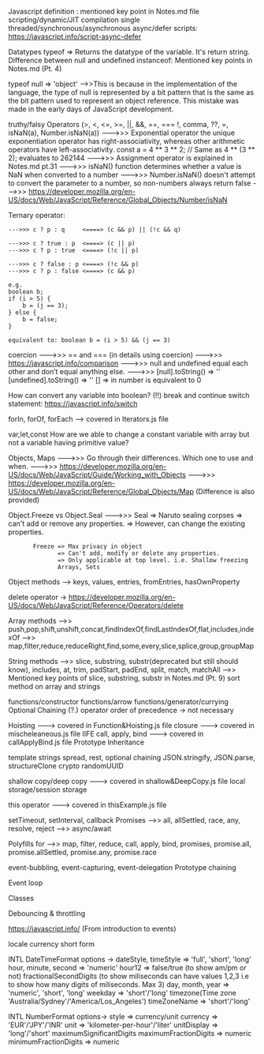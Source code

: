 Javascript definition : mentioned key point in Notes.md file
scripting/dynamic/JIT compilation
single threaded/synchronous/asynchronous
async/defer scripts: https://javascript.info/script-async-defer

Datatypes
typeof => Returns the datatype of the variable. It's return string.
Difference between null and undefined
instanceof: Mentioned key points in Notes.md (Pt. 4)

typeof null => 'object'
    -->>This is because in the implementation of the language, the type of null is represented by a bit pattern that is the same as    the bit pattern used to represent an object reference. This mistake was made in the early days of JavaScript development.


truthy/falsy
Operators (>, <, <=, >=, ||, &&, ==, === !, comma, ??, =, isNaN(a), Number.isNaN(a))
    --->>> Exponential operator
            the unique exponentiation operator has right-associativity, whereas other arithmetic operators have left-associativity.
            const a = 4 ** 3 ** 2; // Same as 4 ** (3 ** 2); evaluates to 262144
    --->>> Assignment operator is explained in Notes.md pt.31
    --->>> isNaN() function determines whether a value is NaN when converted to a number
    --->>> Number.isNaN() doesn't attempt to convert the parameter to a number, so non-numbers always return false
    --->>> https://developer.mozilla.org/en-US/docs/Web/JavaScript/Reference/Global_Objects/Number/isNaN
    
Ternary operator:

    --->>> c ? p : q     <====> (c && p) || (!c && q)

    --->>> c ? true : p  <====> (c || p)
    --->>> c ? p : true  <====> (!c || p)

    --->>> c ? false : p <====> (!c && p)
    --->>> c ? p : false <====> (c && p)

    e.g. 
    boolean b;
    if (i > 5) {
        b = (j == 3);
    } else {
        b = false;
    }

    equivalent to: boolean b = (i > 5) && (j == 3)

coercion
    --->>> == and === (in details using coercion)
    --->>> https://javascript.info/comparison
    --->>> null and undefined equal each other and don’t equal anything else.
    --->>> [null].toString() => ''
           [undefined].toString() => ''
           [] => in number is equivalent to 0

How can convert any variable into boolean? (!!)
break and continue
switch statement: https://javascript.info/switch

forIn, forOf, forEach --> covered in Iterators.js file

var,let,const
How are we able to change a constant variable with array but not a variable having primitive value?

Objects, Maps 
    --->>> Go through their differences. Which one to use and when.
    --->>> https://developer.mozilla.org/en-US/docs/Web/JavaScript/Guide/Working_with_Objects
    --->>> https://developer.mozilla.org/en-US/docs/Web/JavaScript/Reference/Global_Objects/Map (Difference is also provided)

Object.Freeze vs Object.Seal
    --->>> Seal => Naruto sealing corpses
                => can't add or remove any properties.
                => However, can change the existing properties.

           Freeze => Max privacy in object
                  => Can't add, modify or delete any properties.
                  => Only applicable at top level. i.e. Shallow freezing
                  Arrays, Sets

Object methods --> keys, values, entries, fromEntries, hasOwnProperty

delete operator -> https://developer.mozilla.org/en-US/docs/Web/JavaScript/Reference/Operators/delete

Array methods
-->> push,pop,shift,unshift,concat,findIndexOf,findLastIndexOf,flat,includes,indexOf
-->> map,filter,reduce,reduceRight,find,some,every,slice,splice,group,groupMap

String methods
-->> slice, substring, substr(deprecated but still should know), includes, at, trim, padStart, padEnd, split, match, matchAll
-->> Mentioned key points of slice, substring, substr in Notes.md (Pt. 9)
sort method on array and strings

functions/constructor functions/arrow functions/generator/currying
Optional Chaining (?.) operator
order of precedence -> not necessary

Hoisting ---> covered in Function&Hoisting.js file
closure ---> covered in mischeleaneous.js file
IIFE
call, apply, bind ---> covered in callApplyBind.js file
Prototype Inheritance


template strings
spread, rest, optional chaining
JSON.stringify, JSON.parse, structureClone
crypto randomUUID

shallow copy/deep copy ---> covered in shallow&DeepCopy.js file
local storage/session storage

this operator ---> covered in thisExample.js file

setTimeout, setInterval, callback
Promises
-->> all, allSettled, race, any, resolve, reject
-->> async/await

Polyfills for
-->> map, filter, reduce, call, apply, bind, promises, promise.all, promise.allSettled, promise.any, promise.race

event-bubbling, event-capturing, event-delegation
Prototype chaining

Event loop

Classes

Debouncing & throttling

https://javascript.info/ (From introduction to events)

locale
currency short form

INTL DateTimeFormat
options ->
dateStyle, timeStyle => 'full', 'short', 'long'
hour, minute, second => 'numeric'
hour12 => false/true (to show am/pm or not)
fractionalSecondDigits (to show miliseconds can have values 1,2,3 i.e to show how many digits of miliseconds. Max 3)
day, month, year => 'numeric', 'short', 'long'
weekday => 'short'/'long'
timezone(Time zone 'Australia/Sydney'/'America/Los_Angeles')
timeZoneName => 'short'/'long'

INTL NumberFormat
options->
style => currency/unit
currency => 'EUR'/'JPY'/'INR'
unit => 'kilometer-per-hour'/'liter'
unitDisplay => 'long'/'short'
maximumSignificantDigits
maximumFractionDigits => numeric
minimumFractionDigits => numeric
